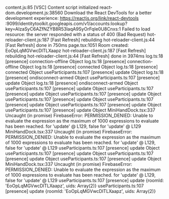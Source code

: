content.js:85 [VSC] Content script initialized
react-dom.development.js:38560 Download the React DevTools for a better development experience: https://reactjs.org/link/react-devtools
:9099/identitytoolkit.googleapis.com/v1/accounts:lookup?key=AIzaSyC6AZfNZYB8R53laqA9SyOrFqIe0U8Cnxs:1  Failed to load resource: the server responded with a status of 400 (Bad Request)
hot-reloader-client.js:187 [Fast Refresh] rebuilding
hot-reloader-client.js:44 [Fast Refresh] done in 750ms
page.tsx:1051 Room created: EoOpLqMGVwcDlTLXaapz
hot-reloader-client.js:187 [Fast Refresh] rebuilding
hot-reloader-client.js:44 [Fast Refresh] done in 3974ms
log.ts:18 [presence] connection-offline Object
log.ts:18 [presence] connection-offline Object
log.ts:18 [presence] connected Object
log.ts:18 [presence] connected Object
useParticipants.ts:107 [presence] update Object
log.ts:18 [presence] ondisconnect-armed Object
useParticipants.ts:107 [presence] update Object
log.ts:18 [presence] ondisconnect-armed Object
useParticipants.ts:107 [presence] update Object
useParticipants.ts:107 [presence] update Object
useParticipants.ts:107 [presence] update Object
useParticipants.ts:107 [presence] update Object
useParticipants.ts:107 [presence] update Object
useParticipants.ts:107 [presence] update Object
useParticipants.ts:107 [presence] update Object
MiniHandDock.tsx:337 Uncaught (in promise) FirebaseError: PERMISSION_DENIED: 
Unable to evaluate the expression as the maximum of 1000 expressions to evaluate has been reached. for 'update' @ L129, false for 'update' @ L129
MiniHandDock.tsx:337 Uncaught (in promise) FirebaseError: PERMISSION_DENIED: 
Unable to evaluate the expression as the maximum of 1000 expressions to evaluate has been reached. for 'update' @ L129, false for 'update' @ L129
useParticipants.ts:107 [presence] update Object
useParticipants.ts:107 [presence] update Object
useParticipants.ts:107 [presence] update Object
useParticipants.ts:107 [presence] update Object
MiniHandDock.tsx:337 Uncaught (in promise) FirebaseError: PERMISSION_DENIED: 
Unable to evaluate the expression as the maximum of 1000 expressions to evaluate has been reached. for 'update' @ L129, false for 'update' @ L129
useParticipants.ts:107 [presence] update {roomId: 'EoOpLqMGVwcDlTLXaapz', uids: Array(2)}
useParticipants.ts:107 [presence] update {roomId: 'EoOpLqMGVwcDlTLXaapz', uids: Array(2)}
